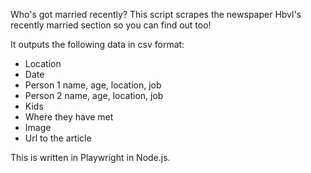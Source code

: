 Who's got married recently?
This script scrapes the newspaper Hbvl's recently married section so you can find out too!

It outputs the following data in csv format:
- Location
- Date
- Person 1 name, age, location, job
- Person 2 name, age, location, job
- Kids
- Where they have met
- Image
- Url to the article

This is written in Playwright in Node.js.
